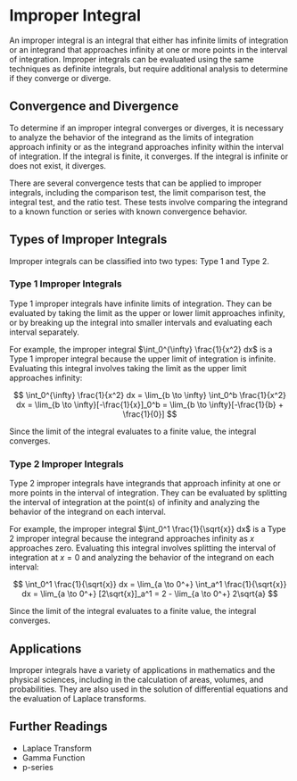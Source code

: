 # Improper Integral

An improper integral is an integral that either has infinite limits of integration or an integrand that approaches infinity at one or more points in the interval of integration. Improper integrals can be evaluated using the same techniques as definite integrals, but require additional analysis to determine if they converge or diverge.

## Convergence and Divergence

To determine if an improper integral converges or diverges, it is necessary to analyze the behavior of the integrand as the limits of integration approach infinity or as the integrand approaches infinity within the interval of integration. If the integral is finite, it converges. If the integral is infinite or does not exist, it diverges.

There are several convergence tests that can be applied to improper integrals, including the comparison test, the limit comparison test, the integral test, and the ratio test. These tests involve comparing the integrand to a known function or series with known convergence behavior.

## Types of Improper Integrals

Improper integrals can be classified into two types: Type 1 and Type 2.

### Type 1 Improper Integrals

Type 1 improper integrals have infinite limits of integration. They can be evaluated by taking the limit as the upper or lower limit approaches infinity, or by breaking up the integral into smaller intervals and evaluating each interval separately.

For example, the improper integral $\int_0^{\infty} \frac{1}{x^2} dx$ is a Type 1 improper integral because the upper limit of integration is infinite. Evaluating this integral involves taking the limit as the upper limit approaches infinity:

$$ \int_0^{\infty} \frac{1}{x^2} dx = \lim_{b \to \infty} \int_0^b \frac{1}{x^2} dx = \lim_{b \to \infty}[-\frac{1}{x}]_0^b = \lim_{b \to \infty}[-\frac{1}{b} + \frac{1}{0}] $$

Since the limit of the integral evaluates to a finite value, the integral converges.

### Type 2 Improper Integrals

Type 2 improper integrals have integrands that approach infinity at one or more points in the interval of integration. They can be evaluated by splitting the interval of integration at the point(s) of infinity and analyzing the behavior of the integrand on each interval.

For example, the improper integral $\int_0^1 \frac{1}{\sqrt{x}} dx$ is a Type 2 improper integral because the integrand approaches infinity as $x$ approaches zero. Evaluating this integral involves splitting the interval of integration at $x=0$ and analyzing the behavior of the integrand on each interval:

$$ \int_0^1 \frac{1}{\sqrt{x}} dx = \lim_{a \to 0^+} \int_a^1 \frac{1}{\sqrt{x}} dx = \lim_{a \to 0^+} [2\sqrt{x}]_a^1 = 2 - \lim_{a \to 0^+} 2\sqrt{a} $$

Since the limit of the integral evaluates to a finite value, the integral converges.

## Applications

Improper integrals have a variety of applications in mathematics and the physical sciences, including in the calculation of areas, volumes, and probabilities. They are also used in the solution of differential equations and the evaluation of Laplace transforms.

## Further Readings

- Laplace Transform
- Gamma Function
- p-series

